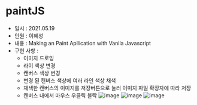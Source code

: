 # paintJS
- 일시 : 2021.05.19
- 인원 : 이혜성
- 내용 : Making an Paint Apllication with Vanila Javascript
- 구현 사항 : 
  - 이미지 드로잉
  - 라이 색상 변경
  - 캔버스 색상 변경
  - 변경 된 캔버스 색상에 여러 라인 색상 채색
  - 채색한 캔버스의 이미지를 저장버튼으로 눌러 이미지 파일 확장자에 따라 저장
  - 캔버스 내에서 마우스 우클릭 블락
![image](https://user-images.githubusercontent.com/57933835/118810702-26a16680-b8e7-11eb-9dc4-b95f0cff5d11.png)
![image](https://user-images.githubusercontent.com/57933835/118810739-31f49200-b8e7-11eb-8c2e-9deb33ec3d4c.png)
![image](https://user-images.githubusercontent.com/57933835/118810771-39b43680-b8e7-11eb-937d-805c35f490fc.png)
